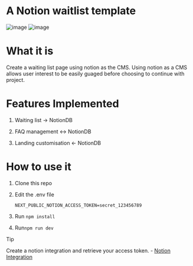# A Notion waitlist template

![image](https://github.com/ssutl/notion-waitlist/assets/76885270/009a63b8-e1c9-4f51-adb6-ae4fdc71529c)
![image](https://github.com/ssutl/notion-waitlist/assets/76885270/21f26a7a-e518-41ad-b97d-1f265f5ec33a)




# What it is
Create a waiting list page using notion as the CMS. Using notion as a CMS allows user interest to be easily guaged
before choosing to continue with project.

# Features Implemented

1. Waiting list -> NotionDB

2. FAQ management <-> NotionDB

3. Landing customisation <- NotionDB

# How to use it
	
1. Clone this repo

2. Edit the .env file 
	```
	NEXT_PUBLIC_NOTION_ACCESS_TOKEN=secret_123456789
	```
3. Run `npm install`

4. Run`npm run dev`

> [!TIP]
> Create a notion integration and retrieve your access token.
	- [Notion Integration](https://developers.notion.com/docs/create-a-notion-integration)
